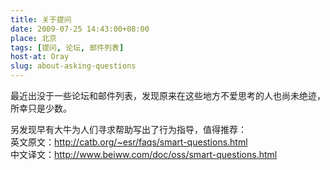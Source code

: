 ```yaml
---
title: 关于提问
date: 2009-07-25 14:43:00+08:00
place: 北京
tags: [提问, 论坛, 邮件列表]
host-at: Oray
slug: about-asking-questions
---
```

最近出没于一些论坛和邮件列表，发现原来在这些地方不爱思考的人也尚未绝迹，所幸只是少数。

另发现早有大牛为人们寻求帮助写出了行为指导，值得推荐：<br />
英文原文：<http://catb.org/~esr/faqs/smart-questions.html><br />
中文译文：<http://www.beiww.com/doc/oss/smart-questions.html><br />
